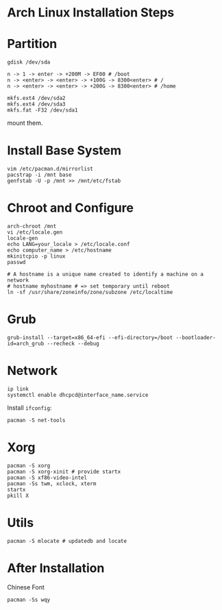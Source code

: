 # Arch Linux Installation Steps

# Partition

```
gdisk /dev/sda
```

```
n -> 1 -> enter -> +200M -> EF00 # /boot
n -> <enter> -> <enter> -> +100G -> 8300<enter> # /
n -> <enter> -> <enter> -> +200G -> 8300<enter> # /home
```

```
mkfs.ext4 /dev/sda2
mkfs.ext4 /dev/sda3
mkfs.fat -F32 /dev/sda1
```

mount them.

# Install Base System

```
vim /etc/pacman.d/mirrorlist
pacstrap -i /mnt base
genfstab -U -p /mnt >> /mnt/etc/fstab
```

# Chroot and Configure

```
arch-chroot /mnt
vi /etc/locale.gen
locale-gen
echo LANG=your_locale > /etc/locale.conf
echo computer_name > /etc/hostname
mkinitcpio -p linux
passwd

# A hostname is a unique name created to identify a machine on a network
# hostname myhostname # => set temporary until reboot
ln -sf /usr/share/zoneinfo/zone/subzone /etc/localtime
```

# Grub

```
grub-install --target=x86_64-efi --efi-directory=/boot --bootloader-id=arch_grub --recheck --debug
```

# Network

```
ip link
systemctl enable dhcpcd@interface_name.service
```

Install `ifconfig`:

```
pacman -S net-tools
```

# Xorg

```
pacman -S xorg
pacman -S xorg-xinit # provide startx
pacman -S xf86-video-intel
pacman -Ss twm, xclock, xterm
startx
pkill X
```

# Utils

```
pacman -S mlocate # updatedb and locate
```

# After Installation

Chinese Font

```
pacman -Ss wqy
```

